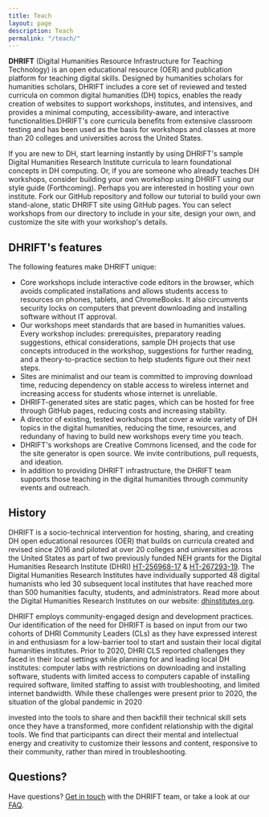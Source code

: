 ```yaml
---
title: Teach
layout: page
description: Teach
permalink: "/teach/"
---
```


**DHRIFT** (Digital Humanities Resource Infrastructure for Teaching Technology) is an open educational resource (OER) and publication platform for teaching digital skills. Designed by humanities scholars for humanities scholars, DHRIFT includes a core set of reviewed and tested curricula on common digital humanities (DH) topics, enables the ready creation of websites to support workshops, institutes, and intensives, and provides a minimal computing, accessibility-aware, and interactive functionalities.DHRIFT's core curricula benefits from extensive classroom testing and has been used as the basis for workshops and classes at more than 20 colleges and universities across the United States.

If you are new to DH, start learning instantly by using DHRIFT's sample Digital Humanities Research Institute curricula to learn foundational concepts in DH computing. Or, if you are someone who already teaches DH workshops, consider building your own workshop using DHRIFT using our style guide (Forthcoming). Perhaps you are interested in hosting your own institute. Fork our GitHub repository and follow our tutorial to build your own stand-alone, static DHRIFT site using GitHub pages. You can select workshops from our directory to include in your site, design your own, and customize the site with your workshop's details.

## DHRIFT's features

The following features make DHRIFT unique:

- Core workshops include interactive code editors in the browser, which avoids complicated installations and allows students access to resources on phones, tablets, and ChromeBooks. It also circumvents security locks on computers that prevent downloading and installing software without IT approval.
- Our workshops meet standards that are based in humanities values. Every workshop includes: prerequisites, preparatory reading suggestions, ethical considerations, sample DH projects that use concepts introduced in the workshop, suggestions for further reading, and a theory-to-practice section to help students figure out their next steps.
- Sites are minimalist and our team is committed to improving download time, reducing dependency on stable access to wireless internet and increasing access for students whose internet is unreliable.
- DHRIFT-generated sites are static pages, which can be hosted for free through GitHub pages, reducing costs and increasing stability.
- A director of existing, tested workshops that cover a wide variety of DH topics in the digital humanities, reducing the time, resources, and redundany of having to build new workshops every time you teach.
- DHRIFT's workshops are Creative Commons licensed, and the code for the site generator is open source. We invite contributions, pull requests, and ideation.
- In addition to providing DHRIFT infrastructure, the DHRIFT team supports those teaching in the digital humanities through community events and outreach.

## History

DHRIFT is a socio-technical intervention for hosting, sharing, and creating DH open educational resources (OER) that builds on curricula created and revised since 2016 and piloted at over 20 colleges and universities across the United States as part of two previously funded NEH grants for the Digital Humanities Research Institute (DHRI) [HT-256968-17](https://securegrants.neh.gov/publicquery/main.aspx?f=1&gn=HT-256968-17) & [HT-267293-19](https://securegrants.neh.gov/publicquery/main.aspx?f=1&gn=HT-267293-19). The Digital Humanities Research Institutes have individually supported 48 digital humanists who led 30 subsequent local institutes that have reached more than 500 humanities faculty, students, and administrators. Read more about the Digital Humanities Research Institutes on our website: [dhinstitutes.org](https://dhinstitutes.org).

DHRIFT employs community-engaged design and development practices. Our identification of the need for DHRIFT is based on input from our two cohorts of DHRI Community Leaders (CLs) as they have expressed interest in and enthusiasm for a low-barrier tool to start and sustain their local digital humanities institutes. Prior to 2020, DHRI CLS reported challenges they faced in their local settings while planning for and leading local DH institutes: computer labs with restrictions on downloading and installing software, students with limited access to computers capable of installing required software, limited staffing to assist with troubleshooting, and limited internet bandwidth. While these challenges were present prior to 2020, the situation of the global pandemic in 2020

invested into the tools to share and then backfill their technical skill sets once they have a transformed, more confident relationship with the digital tools. We find that participants can direct their mental and intellectual energy and creativity to customize their lessons and content, responsive to their community, rather than mired in troubleshooting.

<!-- At first, DHRI content was written in markdown and formatted to be used directly on the GitHub readme pages (still available e.g. here). Feedback from participants indicated that GitHub was a difficult interface to get used to and created additional overhead for learners trying to grapple with both the material and its format. In response to the global pandemic in 2020, the GC’s institutes team pivoted from preparing a face-to-face learning experience to remote instruction, prompting a 10-week sprint to produce the DHRI Curriculum website to support our 2021 virtual institute. Our objectives were to present the material with greater clarity and less frustration for the user, and secondarily to make it possible for others to repurpose the content for their own institutes. Because of the developer’s experience with Python, we decided to build the project using the Django web framework and Agile methodology, rapidly developing features according to an evolving spec. The current curriculum website which was used in summer 2021 for the NEH DHRI and in January for the GC’s Digital Research institute was well received by students. 
The DHRI coordinators, however, have felt that the processes of working with, updating, and teaching from the website were more awkward than necessary, and 2021 Community Leaders have not been able to reproduce their own versions of the site for local institutes. An entire build process is necessary after every change, and the process is both fragile and difficult to fix when broken.

To improve the experience for coordinators and learners, a new version of the website is now in development that will draw from technologies used for flat blogging, integrating interactive site elements through web assembly tools, screenshots with annotations, and new site creation that is largely automated. The intention is to make a more robust build process, multi-modal interaction to facilitate self-guided learning as well as a presentation mode, and interactive code examples that allow users to edit and run their own code. Rather than Python and Django, the version in development is based in JavaScript and Next.js. Being a static generated site, it allows DHRI leaders to very rapidly create their own institution-specific version of our site without any programming knowledge. Rather, using the learning about Git and Github that we provide in our lessons, workshop leaders can clone and deploy with a couple of clicks. -->

## Questions?

Have questions? [Get in touch](/contact) with the DHRIFT team, or take a look at our [FAQ](/faq).
